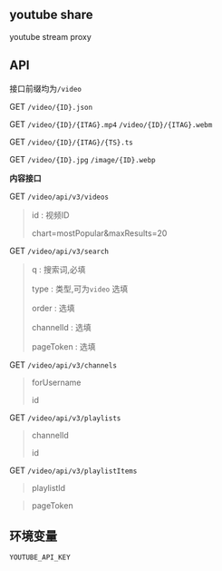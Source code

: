 ## youtube share 

youtube stream proxy 


## API

接口前缀均为`/video`

GET `/video/{ID}.json`

GET `/video/{ID}/{ITAG}.mp4` `/video/{ID}/{ITAG}.webm`

GET `/video/{ID}/{ITAG}/{TS}.ts`

GET `/video/{ID}.jpg` `/image/{ID}.webp`

**内容接口**

GET `/video/api/v3/videos` 

> id : 视频ID
>
> chart=mostPopular&maxResults=20

GET `/video/api/v3/search` 

> q : 搜索词,必填
> 
> type :  类型,可为`video` 选填
> 
> order : 选填
> 
> channelId : 选填
>
> pageToken : 选填

GET `/video/api/v3/channels` 

> forUsername
> 
> id

GET `/video/api/v3/playlists` 

> channelId
> 
> id

GET `/video/api/v3/playlistItems` 

> playlistId

> pageToken

## 环境变量

`YOUTUBE_API_KEY`

